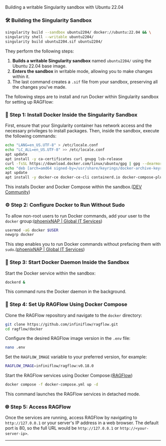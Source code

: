 Building a writable Singularity sandbox with Ubuntu 22.04

### 🛠️ Building the Singularity Sandbox

```bash
singularity build --sandbox ubuntu2204/ docker://ubuntu:22.04 && \
singularity shell --writable ubuntu2204/
singularity build ubuntu2204.sif ubuntu2204/
```

They perform the following steps:

1. **Builds a writable Singularity sandbox** named `ubuntu2204/` using the Ubuntu 22.04 base image.
2. **Enters the sandbox** in writable mode, allowing you to make changes within it.
3. The last command creates a `.sif` file from your sandbox, preserving all the changes you've made.

The following steps are to install and run Docker within Singularity sandbox for setting up RAGFlow:

### 🧱 Step 1: Install Docker Inside the Singularity Sandbox

First, ensure that your Singularity container has network access and the necessary privileges to install packages. Then, inside the sandbox, execute the following commands:

```bash
echo "LANG=en_US.UTF-8" > /etc/locale.conf
echo "LC_ALL=en_US.UTF-8" >> /etc/locale.conf
apt update
apt install -y ca-certificates curl gnupg lsb-release
curl -fsSL https://download.docker.com/linux/ubuntu/gpg | gpg --dearmor -o /usr/share/keyrings/docker-archive-keyring.gpg
echo "deb [arch=amd64 signed-by=/usr/share/keyrings/docker-archive-keyring.gpg] https://download.docker.com/linux/ubuntu $(lsb_release -cs) stable" | tee /etc/apt/sources.list.d/docker.list > /dev/null
apt update
apt install -y docker-ce docker-ce-cli containerd.io docker-compose-plugin
```

This installs Docker and Docker Compose within the sandbox.([DEV Community][1])

### ⚙️ Step 2: Configure Docker to Run Without Sudo

To allow non-root users to run Docker commands, add your user to the `docker` group:([phoenixNAP | Global IT Services][2])

```bash
usermod -aG docker $USER
newgrp docker
```

This step enables you to run Docker commands without prefacing them with `sudo`.([phoenixNAP | Global IT Services][2])

### 🚀 Step 3: Start Docker Daemon Inside the Sandbox

Start the Docker service within the sandbox:

```bash
dockerd &
```

This command runs the Docker daemon in the background.

### 🧩 Step 4: Set Up RAGFlow Using Docker Compose

Clone the RAGFlow repository and navigate to the `docker` directory:

```bash
git clone https://github.com/infiniflow/ragflow.git
cd ragflow/docker
```

Configure the desired RAGFlow image version in the `.env` file:

```bash
nano .env
```

Set the `RAGFLOW_IMAGE` variable to your preferred version, for example:

```bash
RAGFLOW_IMAGE=infiniflow/ragflow:v0.18.0
```

Start the RAGFlow services using Docker Compose:([RAGFlow][3])

```bash
docker compose -f docker-compose.yml up -d
```

This command launches the RAGFlow services in detached mode.

### 🌐 Step 5: Access RAGFlow

Once the services are running, access RAGFlow by navigating to `http://127.0.0.1` or your server's IP address in a web browser. The default port is 80, so the full URL would be `http://127.0.0.1` or `http://<your-server-ip>`.

---

[1]: https://dev.to/ersinkoc/how-to-install-docker-on-ubuntu-2204-and-elevate-your-development-workflow-3346?utm_source=chatgpt.com "How to Install Docker on Ubuntu 22.04 and Elevate Your Development Workflow - DEV Community"
[2]: https://phoenixnap.com/kb/install-docker-ubuntu?utm_source=chatgpt.com "How to Install Docker on Ubuntu 22.04 and 24.04"
[3]: https://ragflow.io/docs/dev/build_docker_image?utm_source=chatgpt.com "Build RAGFlow Docker image | RAGFlow"
